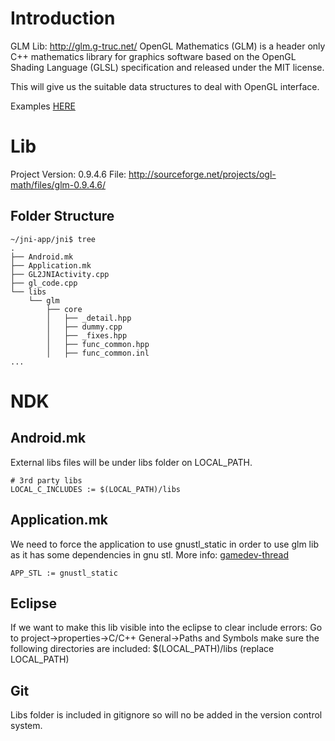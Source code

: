 # Introduction #

GLM Lib: http://glm.g-truc.net/
OpenGL Mathematics (GLM) is a header only C++ mathematics library for graphics software based on the OpenGL Shading Language (GLSL) specification and released under the MIT license.

This will give us the suitable data structures to deal with OpenGL interface.

Examples [HERE](http://glm.g-truc.net/0.9.4/code.html)

# Lib #

Project Version: 0.9.4.6
File:  http://sourceforge.net/projects/ogl-math/files/glm-0.9.4.6/

## Folder Structure ##
```
~/jni-app/jni$ tree
.
├── Android.mk
├── Application.mk
├── GL2JNIActivity.cpp
├── gl_code.cpp
└── libs
    └── glm
        ├── core
        │   ├── _detail.hpp
        │   ├── dummy.cpp
        │   ├── _fixes.hpp
        │   ├── func_common.hpp
        │   ├── func_common.inl
...
```

# NDK #

## Android.mk ##
External libs files will be under libs folder on LOCAL\_PATH.
```
# 3rd party libs
LOCAL_C_INCLUDES := $(LOCAL_PATH)/libs
```

## Application.mk ##
We need to force the application to use gnustl\_static in order to
use glm lib as it has some dependencies in gnu stl. More info:
[gamedev-thread](http://gamedev.stackexchange.com/questions/47128/android-ndk-build-cant-find-glm-headers)
```
APP_STL := gnustl_static
```

## Eclipse ##
If we want to make this lib visible into the eclipse to clear include errors:
Go to project->properties->C/C++ General->Paths and Symbols
make sure the following directories are included:
$(LOCAL\_PATH)/libs  (replace LOCAL\_PATH)

## Git ##
Libs folder is included in gitignore so will no be added in the version control system.